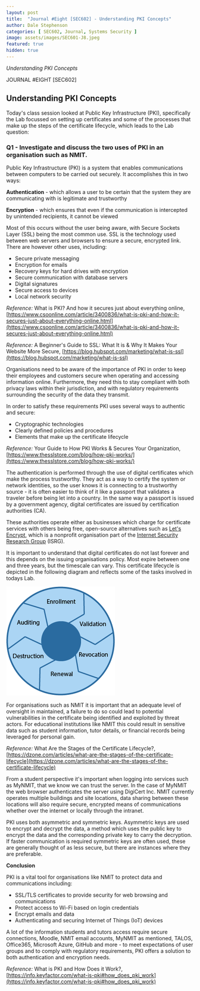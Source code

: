```yaml
---
layout: post
title:  "Journal #Eight [SEC602] - Understanding PKI Concepts"
author: Dale Stephenson
categories: [ SEC602, Journal, Systems Security ]
image: assets/images/SEC601-J8.jpeg
featured: true
hidden: true
---
```

<i>Understanding PKI Concepts</i>

JOURNAL #EIGHT [SEC602]

<h2>Understanding PKI Concepts</h2>

Today's class session looked at Public Key Infrastructure (PKI), specifically the Lab focussed on setting up certificates and some of the processes that make up the steps of the certificate lifecycle, which leads to the Lab question:

<h3>Q1 - Investigate and discuss the two uses of PKI in an organisation such as NMIT.</h3> 

Public Key Infrastructure (PKI) is a system that enables communications between computers to be carried out securely. It accomplishes this in two ways:

<b>Authentication</b> - which allows a user to be certain that the system they are communicating with is legitimate and trustworthy

<b>Encryption</b> - which ensures that even if the communication is intercepted by unintended recipients, it cannot be viewed 

Most of this occurs without the user being aware, with Secure Sockets Layer (SSL) being the most common use. SSL is the technology used between web servers and browsers to ensure a secure, encrypted link. There are however other uses, including:

- Secure private messaging 
- Encryption for emails
- Recovery keys for hard drives with encryption
- Secure communication with database servers
- Digital signatures
- Secure access to devices 
- Local network security 

<i>Reference:</i> What is PKI? And how it secures just about everything online, [https://www.csoonline.com/article/3400836/what-is-pki-and-how-it-secures-just-about-everything-online.html](https://www.csoonline.com/article/3400836/what-is-pki-and-how-it-secures-just-about-everything-online.html)

<i>Reference:</i> A Beginner's Guide to SSL: What It is & Why It Makes Your Website More Secure, [https://blog.hubspot.com/marketing/what-is-ssl](https://blog.hubspot.com/marketing/what-is-ssl)

Organisations need to be aware of the importance of PKI in order to keep their employees and customers secure when operating and accessing information online. Furthermore, they need this to stay compliant with both privacy laws within their jurisdiction, and with regulatory requirements surrounding the security of the data they transmit. 

In order to satisfy these requirements PKI uses several ways to authentic and secure:

- Cryptographic technologies
- Clearly defined policies and procedures
- Elements that make up the certificate lifecycle

<i>Reference:</i> Your Guide to How PKI Works & Secures Your Organization, [https://www.thesslstore.com/blog/how-pki-works/](https://www.thesslstore.com/blog/how-pki-works/)

The authentication is performed through the use of digital certificates which make the process trustworthy. They act as a way to certify the system or network identities, so the user knows it is connecting to a trustworthy source - it is often easier to think of it like a passport that validates a traveler before being let into a country. In the same way a passport is issued by a government agency, digital certificates are issued by certification authorities (CA). 

These authorities operate either as businesses which charge for certificate services with others being free, open-source alternatives such as [Let's Encrypt](https://letsencrypt.org), which is a nonprofit organisation part of the [Internet Security Research Group](https://www.abetterinternet.org/) (ISRG).  

It is important to understand that digital certificates do not last forever and this  depends on the issuing organisations policy. Most expire between one and three years, but the timescale can vary. This certificate lifecycle is depicted in the following diagram and reflects some of the tasks involved in todays Lab.

<img src="/assets/images/SEC601-J8-a.png" alt="Certificate Lifecycle"><br>

For organisations such as NMIT it is important that an adequate level of oversight in maintained, a failure to do so could lead to potential vulnerabilities in the certificate being identified and exploited by threat actors. For educational institutions like NMIT this could result in sensitive data such as student information, tutor details, or financial records being leveraged for personal gain.

<i>Reference:</i> What Are the Stages of the Certificate Lifecycle?, [https://dzone.com/articles/what-are-the-stages-of-the-certificate-lifecycle](https://dzone.com/articles/what-are-the-stages-of-the-certificate-lifecycle)

From a student perspective it's important when logging into services such as MyNMIT, that we know we can trust the server. In the case of MyNMIT the web browser authenticates the server using DigiCert Inc. NMIT currently operates multiple buildings and site locations, data sharing between these locations will also require secure, encrypted means of communications whether over the internet or locally through the intranet.

PKI uses both asymmetric and symmetric keys. Asymmetric keys are used to encrypt and decrypt the data, a method which uses the public key to encrypt the data and the corresponding private key to carry the decryption. If faster communication is required symmetric keys are often used, these are generally thought of as less secure, but there are instances where they are preferable.

<b>Conclusion</b>

PKI is a vital tool for organisations like NMIT to protect data and communications including:

- SSL/TLS certificates to provide security for web browsing and communications
- Protect access to Wi-Fi based on login credentials 
- Encrypt emails and data 
- Authenticating and securing Internet of Things (IoT) devices

A lot of the information students and tutors access require secure connections, Moodle, NMIT email accounts, MyNMIT as mentioned, TALOS, Office365, Microsoft Azure, GitHub and more - to meet expectations of user groups and to comply with regulatory requirements, PKI offers a solution to both authentication and encryption needs.

<i>Reference:</i> What is PKI and How Does it Work?, [https://info.keyfactor.com/what-is-pki#how_does_pki_work](https://info.keyfactor.com/what-is-pki#how_does_pki_work)